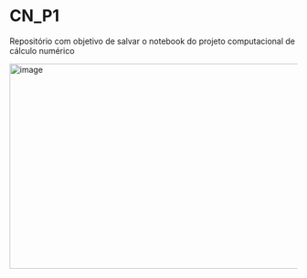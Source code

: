 # CN_P1
Repositório com objetivo de salvar o notebook do projeto computacional de cálculo numérico 

<img width="640" height="360" alt="image" src="https://github.com/user-attachments/assets/41f2df6f-ffba-4eb8-abbe-6926b6afbd32" />
